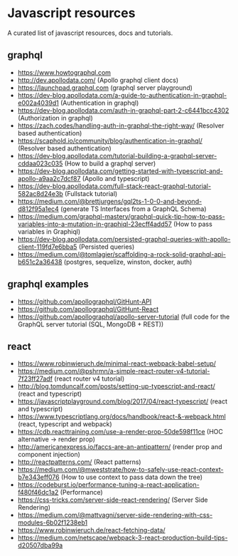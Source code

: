 # Javascript resources
A curated list of javascript resources, docs and tutorials.

## graphql
* https://www.howtographql.com
* http://dev.apollodata.com/ (Apollo graphql client docs)
* https://launchpad.graphql.com (graphql server playground)
* https://dev-blog.apollodata.com/a-guide-to-authentication-in-graphql-e002a4039d1 (Authentication in graphql)
* https://dev-blog.apollodata.com/auth-in-graphql-part-2-c6441bcc4302 (Authorization in graphql)
* https://zach.codes/handling-auth-in-graphql-the-right-way/ (Resolver based authentication)
* https://scaphold.io/community/blog/authentication-in-graphql/ (Resolver based authentication)
* https://dev-blog.apollodata.com/tutorial-building-a-graphql-server-cddaa023c035 (How to build a graphql server)
* https://dev-blog.apollodata.com/getting-started-with-typescript-and-apollo-a9aa2c7dcf87 (Apollo and typescript)
* https://dev-blog.apollodata.com/full-stack-react-graphql-tutorial-582ac8d24e3b (Fullstack tutorial)
* https://medium.com/@brettjurgens/gql2ts-1-0-0-and-beyond-d812f95a1ec4 (generate TS Interfaces from a GraphQL Schema)
* https://medium.com/graphql-mastery/graphql-quick-tip-how-to-pass-variables-into-a-mutation-in-graphiql-23ecff4add57 (How to pass variables in Graphiql)
* https://dev-blog.apollodata.com/persisted-graphql-queries-with-apollo-client-119fd7e6bba5 (Persisted queries)
* https://medium.com/@tomlagier/scaffolding-a-rock-solid-graphql-api-b651c2a36438 (postgres, sequelize, winston, docker, auth)

## graphql examples
* https://github.com/apollographql/GitHunt-API
* https://github.com/apollographql/GitHunt-React
* https://github.com/apollographql/apollo-server-tutorial (full code for the GraphQL server tutorial (SQL, MongoDB + REST))

## react
* https://www.robinwieruch.de/minimal-react-webpack-babel-setup/
* https://medium.com/@pshrmn/a-simple-react-router-v4-tutorial-7f23ff27adf (react router v4 tutorial)
* http://blog.tomduncalf.com/posts/setting-up-typescript-and-react/ (react and typescript)
* https://javascriptplayground.com/blog/2017/04/react-typescript/ (react and typescript)
* https://www.typescriptlang.org/docs/handbook/react-&-webpack.html (react, typescript and webpack)
* https://cdb.reacttraining.com/use-a-render-prop-50de598f11ce (HOC alternative -> render prop)
* http://americanexpress.io/faccs-are-an-antipattern/ (render prop and component injection)
* http://reactpatterns.com/ (React patterns)
* https://medium.com/@mweststrate/how-to-safely-use-react-context-b7e343eff076 (How to use context to pass data down the tree)
* https://codeburst.io/performance-tuning-a-react-application-f480f46dc1a2 (Performance)
* https://css-tricks.com/server-side-react-rendering/ (Server Side Rendering)
* https://medium.com/@mattvagni/server-side-rendering-with-css-modules-6b02f1238eb1
* https://www.robinwieruch.de/react-fetching-data/
* https://medium.com/netscape/webpack-3-react-production-build-tips-d20507dba99a
